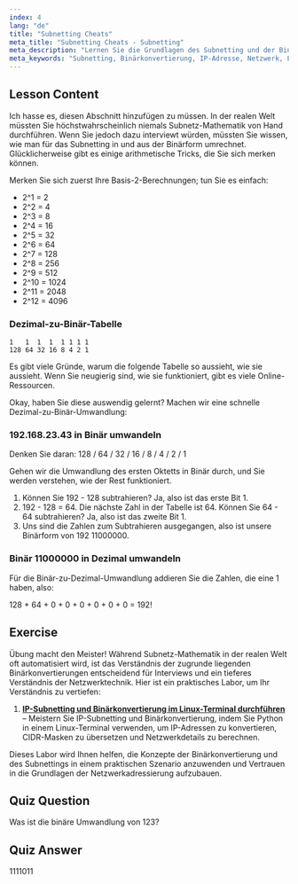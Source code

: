 ```yaml
---
index: 4
lang: "de"
title: "Subnetting Cheats"
meta_title: "Subnetting Cheats - Subnetting"
meta_description: "Lernen Sie die Grundlagen des Subnetting und der Binärkonvertierung für die Netzwerktechnik. Verstehen Sie IP-Adressen und Subnetzmasken mit diesem anfängerfreundlichen Leitfaden. Beginnen Sie jetzt mit dem Lernen!"
meta_keywords: "Subnetting, Binärkonvertierung, IP-Adresse, Netzwerk, Linux-Netzwerk, Anfänger, Tutorial, Leitfaden"
---
```


## Lesson Content

Ich hasse es, diesen Abschnitt hinzufügen zu müssen. In der realen Welt müssten Sie höchstwahrscheinlich niemals Subnetz-Mathematik von Hand durchführen. Wenn Sie jedoch dazu interviewt würden, müssten Sie wissen, wie man für das Subnetting in und aus der Binärform umrechnet. Glücklicherweise gibt es einige arithmetische Tricks, die Sie sich merken können.

Merken Sie sich zuerst Ihre Basis-2-Berechnungen; tun Sie es einfach:

- 2^1 = 2
- 2^2 = 4
- 2^3 = 8
- 2^4 = 16
- 2^5 = 32
- 2^6 = 64
- 2^7 = 128
- 2^8 = 256
- 2^9 = 512
- 2^10 = 1024
- 2^11 = 2048
- 2^12 = 4096

### Dezimal-zu-Binär-Tabelle

```plaintext
1   1  1  1  1 1 1 1
128 64 32 16 8 4 2 1
```

Es gibt viele Gründe, warum die folgende Tabelle so aussieht, wie sie aussieht. Wenn Sie neugierig sind, wie sie funktioniert, gibt es viele Online-Ressourcen.

Okay, haben Sie diese auswendig gelernt? Machen wir eine schnelle Dezimal-zu-Binär-Umwandlung:

### 192.168.23.43 in Binär umwandeln

Denken Sie daran: 128 / 64 / 32 / 16 / 8 / 4 / 2 / 1

Gehen wir die Umwandlung des ersten Oktetts in Binär durch, und Sie werden verstehen, wie der Rest funktioniert.

1. Können Sie 192 - 128 subtrahieren? Ja, also ist das erste Bit 1.
2. 192 - 128 = 64. Die nächste Zahl in der Tabelle ist 64. Können Sie 64 - 64 subtrahieren? Ja, also ist das zweite Bit 1.
3. Uns sind die Zahlen zum Subtrahieren ausgegangen, also ist unsere Binärform von 192 11000000.

### Binär 11000000 in Dezimal umwandeln

Für die Binär-zu-Dezimal-Umwandlung addieren Sie die Zahlen, die eine 1 haben, also:

128 + 64 + 0 + 0 + 0 + 0 + 0 + 0 = 192!

## Exercise

Übung macht den Meister! Während Subnetz-Mathematik in der realen Welt oft automatisiert wird, ist das Verständnis der zugrunde liegenden Binärkonvertierungen entscheidend für Interviews und ein tieferes Verständnis der Netzwerktechnik. Hier ist ein praktisches Labor, um Ihr Verständnis zu vertiefen:

1. **[IP-Subnetting und Binärkonvertierung im Linux-Terminal durchführen](https://labex.io/de/labs/comptia-perform-ip-subnetting-and-binary-conversion-in-the-linux-terminal-592782)** – Meistern Sie IP-Subnetting und Binärkonvertierung, indem Sie Python in einem Linux-Terminal verwenden, um IP-Adressen zu konvertieren, CIDR-Masken zu übersetzen und Netzwerkdetails zu berechnen.

Dieses Labor wird Ihnen helfen, die Konzepte der Binärkonvertierung und des Subnettings in einem praktischen Szenario anzuwenden und Vertrauen in die Grundlagen der Netzwerkadressierung aufzubauen.

## Quiz Question

Was ist die binäre Umwandlung von 123?

## Quiz Answer

1111011
